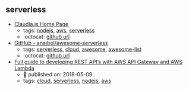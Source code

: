 serverless 
---
* [Claudia.js Home Page](https://claudiajs.com/)
    * tags: [nodejs](../tags/nodejs.md), [aws](../tags/aws.md), [serverless](../tags/serverless.md)
    * :octocat: [github url](https://github.com/claudiajs/claudia)
* [GitHub - anaibol/awesome-serverless](https://github.com/anaibol/awesome-serverless)
    * tags: [serverless](../tags/serverless.md), [cloud](../tags/cloud.md), [awesome](../tags/awesome.md), [awesome-list](../tags/awesome-list.md)
    * :octocat: [github url](https://github.com/anaibol/awesome-serverless)
* [Full guide to developing REST API’s with AWS API Gateway and AWS Lambda](https://blog.sourcerer.io/full-guide-to-developing-rest-apis-with-aws-api-gateway-and-aws-lambda-d254729d6992)
    * :calendar: published on: 2018-05-09
    * tags: [cloud](../tags/cloud.md), [serverless](../tags/serverless.md), [nodejs](../tags/nodejs.md), [aws](../tags/aws.md)
